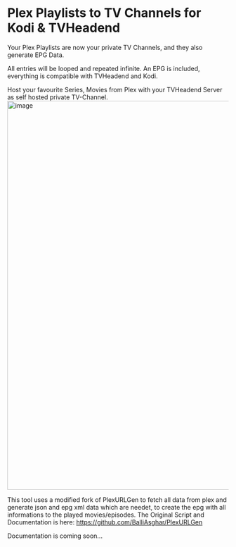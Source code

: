 
# Plex Playlists to TV Channels for Kodi & TVHeadend
Your Plex Playlists are now your private TV Channels, and they also generate EPG Data.

All entries will be looped and repeated infinite. An EPG is included, everything is compatible with TVHeadend and Kodi.

Host your favourite Series, Movies from Plex with your TVHeadend Server as self hosted private TV-Channel.
<img width="1911" height="884" alt="image" src="https://github.com/user-attachments/assets/e24ca50b-6dd5-4b74-b40b-125b77599944" />



This tool uses a modified fork of PlexURLGen to fetch all data from plex and generate json and epg xml data which are needet, to create the epg with all informations to the played movies/episodes.
The Original Script and Documentation is here:
https://github.com/BalliAsghar/PlexURLGen


Documentation is coming soon...
